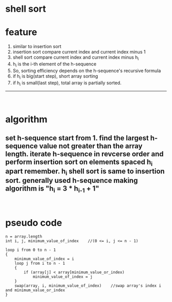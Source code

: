 shell sort
==============

# feature
1. similar to insertion sort
2. insertion sort compare current index and current index minus 1
3. shell sort compare current index and current index minus h<sub>i</sub>
4. h<sub>i</sub> is the i-th element of the h-sequence
5. So, sorting efficiency depends on the h-sequence's recursive formula
6. if h<sub>i</sub> is big(start step), short array sorting
7. if h<sub>i</sub> is small(last step), total array is partially sorted.
---
<br/>
   
# algorithm   
set h-sequence start from 1.
find the largest h-sequence value not greater than the array length.
iterate h-sequence in revcerse order and perform insertion sort on elements spaced h<sub>i</sub> apart
remember. h<sub>i</sub> shell sort is same to insertion sort.
generally used h-sequence making algorithm is "h<sub>i</sub> = 3 * h<sub>i-1</sub> + 1"
---
<br/>

# pseudo code
    n = array.length
    int i, j, minimum_value_of_index    //(0 <= i, j <= n - 1)
        
    loop i from 0 to n - 1
    {
        minimum_value_of_index = i
        loop j from i to n - 1
        {
            if (array[j] < array[minimum_value_or_index)
                minimum_value_of_index = j
        }
        swap(array, i, minimum_value_of_index)    //swap array's index i and minimum_value_or_index
    }
            
